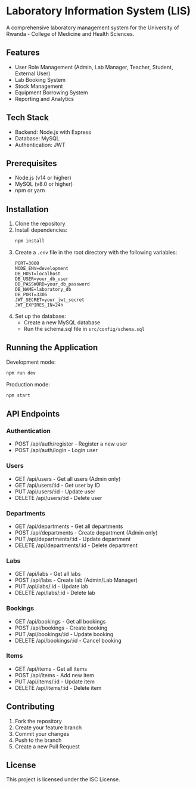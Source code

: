 # Laboratory Information System (LIS)

A comprehensive laboratory management system for the University of Rwanda - College of Medicine and Health Sciences.

## Features

- User Role Management (Admin, Lab Manager, Teacher, Student, External User)
- Lab Booking System
- Stock Management
- Equipment Borrowing System
- Reporting and Analytics

## Tech Stack

- Backend: Node.js with Express
- Database: MySQL
- Authentication: JWT

## Prerequisites

- Node.js (v14 or higher)
- MySQL (v8.0 or higher)
- npm or yarn

## Installation

1. Clone the repository
2. Install dependencies:
   ```bash
   npm install
   ```
3. Create a `.env` file in the root directory with the following variables:
   ```
   PORT=3000
   NODE_ENV=development
   DB_HOST=localhost
   DB_USER=your_db_user
   DB_PASSWORD=your_db_password
   DB_NAME=laboratory_db
   DB_PORT=3306
   JWT_SECRET=your_jwt_secret
   JWT_EXPIRES_IN=24h
   ```
4. Set up the database:
   - Create a new MySQL database
   - Run the schema.sql file in `src/config/schema.sql`

## Running the Application

Development mode:
```bash
npm run dev
```

Production mode:
```bash
npm start
```

## API Endpoints

### Authentication
- POST /api/auth/register - Register a new user
- POST /api/auth/login - Login user

### Users
- GET /api/users - Get all users (Admin only)
- GET /api/users/:id - Get user by ID
- PUT /api/users/:id - Update user
- DELETE /api/users/:id - Delete user

### Departments
- GET /api/departments - Get all departments
- POST /api/departments - Create department (Admin only)
- PUT /api/departments/:id - Update department
- DELETE /api/departments/:id - Delete department

### Labs
- GET /api/labs - Get all labs
- POST /api/labs - Create lab (Admin/Lab Manager)
- PUT /api/labs/:id - Update lab
- DELETE /api/labs/:id - Delete lab

### Bookings
- GET /api/bookings - Get all bookings
- POST /api/bookings - Create booking
- PUT /api/bookings/:id - Update booking
- DELETE /api/bookings/:id - Cancel booking

### Items
- GET /api/items - Get all items
- POST /api/items - Add new item
- PUT /api/items/:id - Update item
- DELETE /api/items/:id - Delete item

## Contributing

1. Fork the repository
2. Create your feature branch
3. Commit your changes
4. Push to the branch
5. Create a new Pull Request

## License

This project is licensed under the ISC License. 
